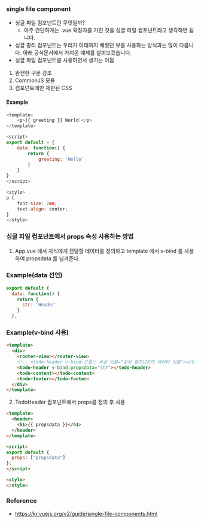### **single file component**
- 싱글 파일 컴포넌트란 무엇일까?
  - 아주 간단하게는 .vue 확장자를 가진 것을 싱글 파일 컴포넌트라고 생각하면 됩니다.
- 싱글 팡리 컴포넌트는 우리가 여태까지 배웠던 뷰를 사용하는 방식과는 많이 다릅니다. 아래 공식문서에서 가져온 예제를 살펴보겠습니다.
- 싱글 파일 컴포넌트를 사용하면서 생기는 이점
1. 완전한 구문 강조
2. CommonJS 모듈
3. 컴포넌트에만 제한된 CSS

#### Example
```javascript
<template>
    <p>{{ greeting }} World!</p>
</template>

<script>
export default = {
    data: function() {
        return {
            greeting: 'Hello'
        }
    }
}
</script>

<style>
p {
    font-size: 2em;
    text-align: center;
}
</style>
```

### 싱글 파일 컴포넌트에서 props 속성  사용하는 방법

1. App.vue 에서 자식에게 전달할 데이터를 정의하고 template 에서 v-bind 를 사용하여 propsdata 를 넘겨준다.

### Example(data 선언)
```javascript
export default {
  data: function() {
    return {
      str: 'Header'
    }
  },
```

### Example(v-bind 사용)
```html
<template>
  <div>
    <router-view></router-view>
    <!-- <todo-header v-bind:프롭스 속성 이름="상위 컴포넌트의 데이터 이름"></todo-header> -->
    <todo-header v-bind:propsdata="str"></todo-header>
    <todo-content></todo-content>
    <todo-footer></todo-footer>
  </div>
</template>
```

2. TodoHeader 컴포넌트에서 props를 정의 후 사용
```html
<template>
  <header>
    <h1>{{ propsdata }}</h1>
  </header>
</template>

<script>
export default {
  props: ["propsdata"]
};
</script>

<style>
</style>
```


### Reference
- https://kr.vuejs.org/v2/guide/single-file-components.html